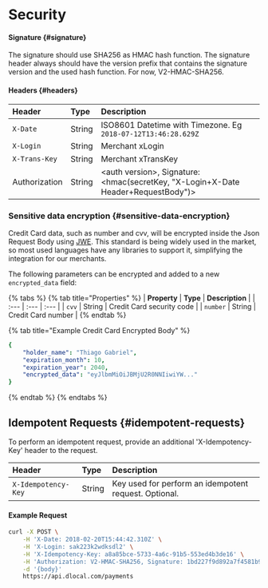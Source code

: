 # Security

#### Signature {#signature}

The signature should use SHA256 as HMAC hash function. The signature header always should have the version prefix that contains the signature version and the used hash function. For now, V2-HMAC-SHA256.

#### Headers {#headers}

| **Header** | **Type** | **Description** |
| :--- | :--- | :--- |
| `X-Date` | String | ISO8601 Datetime with Timezone. Eg `2018-07-12T13:46:28.629Z` |
| `X-Login` | String | Merchant xLogin |
| `X-Trans-Key` | String | Merchant xTransKey |
| Authorization | String | &lt;auth version&gt;, Signature: &lt;hmac\(secretKey, "X-Login+X-Date Header+RequestBody"\)&gt; |

### Sensitive data encryption {#sensitive-data-encryption}

Credit Card data, such as number and cvv, will be encrypted inside the Json Request Body using [JWE](https://tools.ietf.org/html/rfc7516). This standard is being widely used in the market, so most used languages have any libraries to support it, simplifying the integration for our merchants.

The following parameters can be encrypted and added to a new `encrypted_data` field:

{% tabs %}
{% tab title="Properties" %}
| **Property** | **Type** | **Description** |
| :--- | :--- | :--- |
| `cvv` | String | Credit Card security code |
| `number` | String | Credit Card number |
{% endtab %}

{% tab title="Example Credit Card Encrypted Body" %}
```yaml
{
    "holder_name": "Thiago Gabriel",
    "expiration_month": 10,
    "expiration_year": 2040,
    "encrypted_data": "eyJlbmMiOiJBMjU2R0NNIiwiYW..."
}
```
{% endtab %}
{% endtabs %}

## Idempotent Requests {#idempotent-requests}

To perform an idempotent request, provide an additional 'X-Idempotency-Key' header to the request.

| **Header** | **Type** | **Description** |
| :--- | :--- | :--- |
| `X-Idempotency-Key` | String | Key used for perform an idempotent request. Optional. |

#### Example Request

```bash
curl -X POST \
    -H 'X-Date: 2018-02-20T15:44:42.310Z' \
    -H 'X-Login: sak223k2wdksdl2' \
    -H 'X-Idempotency-Key: a8a85bce-5733-4a6c-91b5-553ed4b3de16' \
    -H 'Authorization: V2-HMAC-SHA256, Signature: 1bd227f9d892a7f4581b998c21e353b1686a6bdad5940e7bb6aa596c96e0a6ec' \
    -d '{body}'
    https://api.dlocal.com/payments
```

